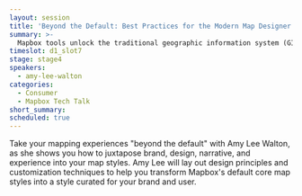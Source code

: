 ```yaml
---
layout: session
title: 'Beyond the Default: Best Practices for the Modern Map Designer'
summary: >-
  Mapbox tools unlock the traditional geographic information system (GIS) "black box" and democratize map making for developers and designers. This allows product owners to envision and build elegant mapping experiences that are on brand and on message. So why do most maps in apps look exactly the same?
timeslot: d1_slot7
stage: stage4
speakers:
  - amy-lee-walton
categories:
  - Consumer
  - Mapbox Tech Talk
short_summary: 
scheduled: true
---
```


Take your mapping experiences "beyond the default" with Amy Lee Walton, as she shows you how to juxtapose brand, design, narrative, and experience into your map styles. Amy Lee will lay out design principles and customization techniques to help you transform Mapbox's default core map styles into a style curated for your brand and user.
